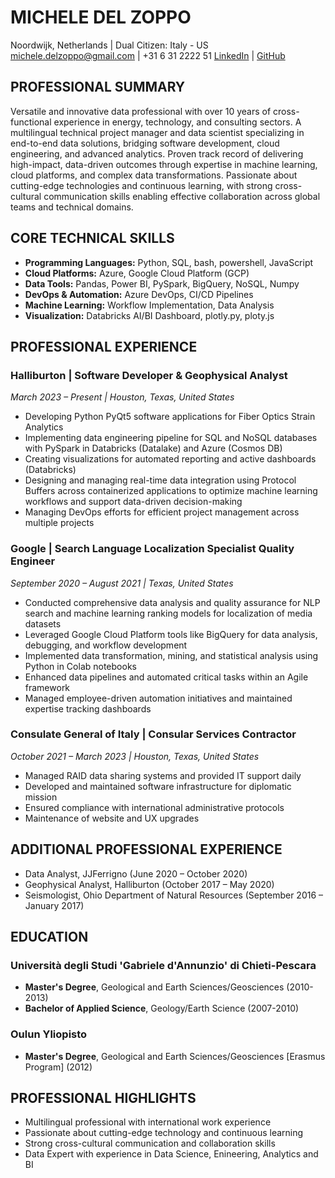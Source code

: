 # MICHELE DEL ZOPPO
Noordwijk, Netherlands | Dual Citizen: Italy - US
[michele.delzoppo@gmail.com](mailto:michele.delzoppo@gmail.com) | +31 6 31 2222 51
[LinkedIn](https://www.linkedin.com/in/michele-zdel-zoppo-a8791761) | [GitHub](https://github.com/pdmkdz)

## PROFESSIONAL SUMMARY
Versatile and innovative data professional with over 10 years of cross-functional experience in energy, technology, and consulting sectors. A multilingual technical project manager and data scientist specializing in end-to-end data solutions, bridging software development, cloud engineering, and advanced analytics. Proven track record of delivering high-impact, data-driven outcomes through expertise in machine learning, cloud platforms, and complex data transformations. Passionate about cutting-edge technologies and continuous learning, with strong cross-cultural communication skills enabling effective collaboration across global teams and technical domains.

## CORE TECHNICAL SKILLS
- **Programming Languages:** Python, SQL, bash, powershell, JavaScript
- **Cloud Platforms:** Azure, Google Cloud Platform (GCP)
- **Data Tools:** Pandas, Power BI, PySpark, BigQuery, NoSQL, Numpy
- **DevOps & Automation:** Azure DevOps, CI/CD Pipelines
- **Machine Learning:** Workflow Implementation, Data Analysis
- **Visualization:** Databricks AI/BI Dashboard, plotly.py, ploty.js

## PROFESSIONAL EXPERIENCE

### Halliburton | Software Developer & Geophysical Analyst
*March 2023 – Present | Houston, Texas, United States*
- Developing Python PyQt5 software applications for Fiber Optics Strain Analytics
- Implementing data engineering pipeline for SQL and NoSQL databases with PySpark in Databricks (Datalake) and Azure (Cosmos DB)
- Creating visualizations for automated reporting and active dashboards (Databricks)
- Designing and managing real-time data integration using Protocol Buffers across containerized applications to optimize machine learning workflows and support data-driven decision-making
- Managing DevOps efforts for efficient project management across multiple projects

### Google | Search Language Localization Specialist Quality Engineer
*September 2020 – August 2021 | Texas, United States*
- Conducted comprehensive data analysis and quality assurance for NLP search and machine learning ranking models for localization of media datasets
- Leveraged Google Cloud Platform tools like BigQuery for data analysis, debugging, and workflow development
- Implemented data transformation, mining, and statistical analysis using Python in Colab notebooks
- Enhanced data pipelines and automated critical tasks within an Agile framework
- Managed employee-driven automation initiatives and maintained expertise tracking dashboards

### Consulate General of Italy | Consular Services Contractor
*October 2021 – March 2023 | Houston, Texas, United States*
- Managed RAID data sharing systems and provided IT support daily
- Developed and maintained software infrastructure for diplomatic mission
- Ensured compliance with international administrative protocols
- Maintenance of website and UX upgrades

## ADDITIONAL PROFESSIONAL EXPERIENCE
- Data Analyst, JJFerrigno (June 2020 – October 2020)
- Geophysical Analyst, Halliburton (October 2017 – May 2020)
- Seismologist, Ohio Department of Natural Resources (September 2016 – January 2017)

## EDUCATION

### Università degli Studi 'Gabriele d'Annunzio' di Chieti-Pescara
- **Master's Degree**, Geological and Earth Sciences/Geosciences (2010-2013)
- **Bachelor of Applied Science**, Geology/Earth Science (2007-2010)

### Oulun Yliopisto
- **Master's Degree**, Geological and Earth Sciences/Geosciences [Erasmus Program] (2012)

## PROFESSIONAL HIGHLIGHTS
- Multilingual professional with international work experience
- Passionate about cutting-edge technology and continuous learning
- Strong cross-cultural communication and collaboration skills
- Data Expert with experience in Data Science, Enineering, Analytics and BI

